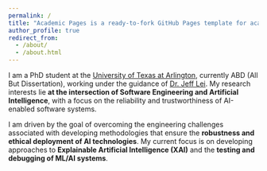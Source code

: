 ```yaml
---
permalink: /
title: "Academic Pages is a ready-to-fork GitHub Pages template for academic personal websites"
author_profile: true
redirect_from: 
  - /about/
  - /about.html
---
```


I am a PhD student at the [University of Texas at Arlington](https://www.uta.edu/), currently ABD (All But Dissertation), working under the guidance of [Dr. Jeff Lei](https://www.uta.edu/academics/faculty/profile?username=ylei). My research interests lie **at the intersection of Software Engineering and Artificial Intelligence**, with a focus on the reliability and trustworthiness of AI-enabled software systems. 

I am driven by the goal of overcoming the engineering challenges associated with developing methodologies that ensure the **robustness and ethical deployment of AI technologies**. My current focus is on developing approaches to **Explainable Artificial Intelligence (XAI)** and the **testing and debugging of ML/AI systems**.
